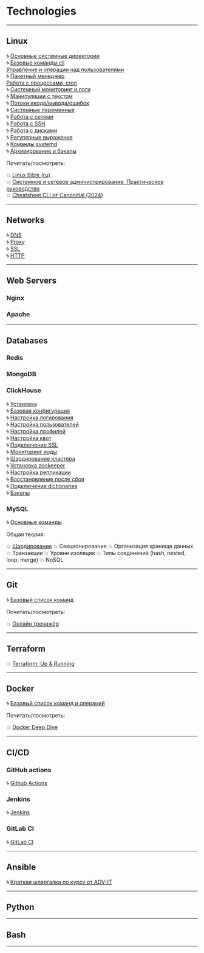 # Technologies

---

## Linux

🌀 [Основные системные директории](Linux/file_system_hierarchy.md)<br>
🌀 [Базовые команды cli](Linux/cli.md)<br>
[Управление и операции над пользователями](Linux/users_permissions.md)<br>
🌀 [Пакетный менеджер](Linux/package_management.md)<br>
[Работа с процессами, cron](Linux/process_management.md)<br>
🌀 [Системный мониторинг и логи](Linux/system_monitoring_and_logs.md)<br>
🌀 [Манипуляции с текстом](Linux/text_edit.md)<br>
🌀 [Потоки ввода/вывода/ошибок](Linux/text_redirection.md)<br>
🌀 [Системные переменные](Linux/shell_env.md)<br>
🌀 [Работа с сетями](Linux/networks.md)<br>
🌀 [Работа с SSH](Linux/ssh.md)<br>
🌀 [Работа с дисками](Linux/system_management.md)<br>
🌀 [Регулярные выражения](Linux/regexp.md)<br>
🌀 [Команды systemd](Linux/systemd.md)<br>
🌀 [Архивирование и бэкапы](Linux/archieve_and_backups.md)<br>

Почитать/посмотреть:

💥 [Linux Bible (ru)](Books/bibliya-linux-10-e-izdanie-linux-bible-10th-edition_RuLit_Me_679437.pdf)<br>
💥 [Системное и сетевое администрирование. Практическое руководство](Books/Sistemnoe_I_Setevoe_Administrirovanie_Prakticheskoe_Rukovodstvo_2-E_Izdanie.pdf)<br>
💥 [Cheatsheet CLI от Canonitial (2024)](Books/Ubuntu%20Server%20CLI%20cheat%20sheet%202024%20v6.pdf)

---

## Networks

🌀 [DNS](Networks/dns.md)<br>
🌀 [Proxy](Networks/proxy.md)<br>
🌀 [SSL](Networks/ssl.md)<br>
🌀 [HTTP](Networks/http.md)<br>

---

## Web Servers

### Nginx

### Apache

---

## Databases

### Redis

### MongoDB

### ClickHouse

🌀 [Установка](Databases/ClickHouse/installation.md)<br>
🌀 [Базовая конфигурация](Databases/ClickHouse/basic_conf.md)<br>
🌀 [Настройка логирования](Databases/ClickHouse/logging.md)<br>
🌀 [Настройка пользователей](Databases/ClickHouse/users.md)<br>
🌀 [Настройка профилей](Databases/ClickHouse/profiles.md)<br>
🌀 [Настройка квот](Databases/ClickHouse/quotas.md)<br>
🌀 [Подключение SSL](Databases/ClickHouse/ssl.md)<br>
🌀 [Мониторинг ноды](Databases/ClickHouse/node_monitoring.md)<br>
🌀 [Шардирование кластера](Databases/ClickHouse/sharding.md)<br>
🌀 [Установка zookeeper](Databases/ClickHouse/zookeeper.md)<br>
🌀 [Настройка репликации](Databases/ClickHouse/replication.md)<br>
🌀 [Восстановление после сбоя](Databases/ClickHouse/restore.md)<br>
🌀 [Подключение dictionaries](Databases/ClickHouse/dictionary.md)<br>
🌀 [Бэкапы](Databases/ClickHouse/backups.md)<br>

### MySQL

🌀 [Основные команды](Databases/MySQL/README.md)<br>

Общая теория:

💥 [Шардирование]()
💥 Секционирование
💥 Организация хранища данных
💥 Транзакции
💥 Уровни изоляции
💥 Типы соединений (hash, nested, loop, merge)
💥 NoSQL

---

## Git

🌀 [Базовый список команд](Git/README.md)<br>

Почитать/посмотреть:

💥 [Онлайн тренажёр](https://learngitbranching.js.org/)<br>

---

## Terraform

💥 [Terraform: Up & Running](Books/Terraform____.pdf)<br>

---

## Docker

🌀 [Базовый список команд и операций](Docker/README.md)<br>

Почитать/посмотреть:

💥 [Docker Deep Dive](Books/Docker%20Deep%20Dive.pdf)<br>

---

## CI/CD

### GitHub actions

🌀 [Github Actions](CI_CD/Github_actions/README.md)<br>

### Jenkins

🌀 [Jenkins]()<br>

### GitLab CI

🌀 [GitLab CI]()<br>

---

## Ansible

🌀 [Краткая шпаргалка по курсу от ADV-IT](Ansible/README.md)<br>

---

## Python

---

## Bash

---

